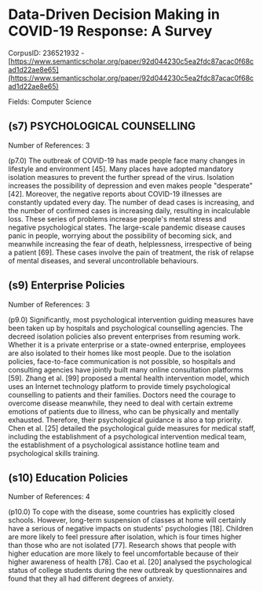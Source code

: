 # Data-Driven Decision Making in COVID-19 Response: A Survey

CorpusID: 236521932 - [https://www.semanticscholar.org/paper/92d044230c5ea2fdc87acac0f68cad1d22ae8e65](https://www.semanticscholar.org/paper/92d044230c5ea2fdc87acac0f68cad1d22ae8e65)

Fields: Computer Science

## (s7) PSYCHOLOGICAL COUNSELLING
Number of References: 3

(p7.0) The outbreak of COVID-19 has made people face many changes in lifestyle and environment [45]. Many places have adopted mandatory isolation measures to prevent the further spread of the virus. Isolation increases the possibility of depression and even makes people "desperate" [42]. Moreover, the negative reports about COVID-19 illnesses are constantly updated every day. The number of dead cases is increasing, and the number of confirmed cases is increasing daily, resulting in incalculable loss. These series of problems increase people's mental stress and negative psychological states. The large-scale pandemic disease causes panic in people, worrying about the possibility of becoming sick, and meanwhile increasing the fear of death, helplessness, irrespective of being a patient [69]. These cases involve the pain of treatment, the risk of relapse of mental diseases, and several uncontrollable behaviours.
## (s9) Enterprise Policies
Number of References: 3

(p9.0) Significantly, most psychological intervention guiding measures have been taken up by hospitals and psychological counselling agencies. The decreed isolation policies also prevent enterprises from resuming work. Whether it is a private enterprise or a state-owned enterprise, employees are also isolated to their homes like most people. Due to the isolation policies, face-to-face communication is not possible, so hospitals and consulting agencies have jointly built many online consultation platforms [59]. Zhang et al. [99] proposed a mental health intervention model, which uses an Internet technology platform to provide timely psychological counselling to patients and their families. Doctors need the courage to overcome disease meanwhile, they need to deal with certain extreme emotions of patients due to illness, who can be physically and mentally exhausted. Therefore, their psychological guidance is also a top priority. Chen et al. [25] detailed the psychological guide measures for medical staff, including the establishment of a psychological intervention medical team, the establishment of a psychological assistance hotline team and psychological skills training.
## (s10) Education Policies
Number of References: 4

(p10.0) To cope with the disease, some countries has explicitly closed schools. However, long-term suspension of classes at home will certainly have a serious of negative impacts on students' psychologies [18]. Children are more likely to feel pressure after isolation, which is four times higher than those who are not isolated [77]. Research shows that people with higher education are more likely to feel uncomfortable because of their higher awareness of health [78]. Cao et al. [20] analysed the psychological status of college students during the new outbreak by questionnaires and found that they all had different degrees of anxiety.
